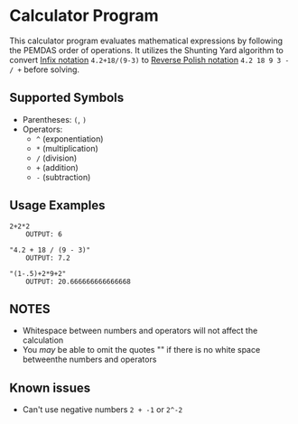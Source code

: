 # Calculator Program

This calculator program evaluates mathematical expressions by following the PEMDAS order of operations. 
It utilizes the Shunting Yard algorithm to convert [Infix notation](https://en.wikipedia.org/wiki/Infix_notation) `4.2+18/(9-3)` to [Reverse Polish notation](https://en.wikipedia.org/wiki/Reverse_Polish_notation) `4.2 18 9 3 - / +` before solving.

## Supported Symbols

- Parentheses: `(`, `)`
- Operators: 
	- `^` (exponentiation)
	- `*` (multiplication)
	- `/` (division)
	- `+` (addition)
	- `-` (subtraction)

## Usage Examples
```plaintext 
2+2*2
	OUTPUT: 6
	
"4.2 + 18 / (9 - 3)"
	OUTPUT: 7.2

"(1-.5)+2*9+2"
	OUTPUT: 20.666666666666668
```

## NOTES

- Whitespace between numbers and operators will not affect the calculation
- You *may* be able to omit the quotes "" if there is no white space betweenthe numbers and operators

## Known issues 
 
- Can't use negative numbers `2 + -1` or `2^-2`